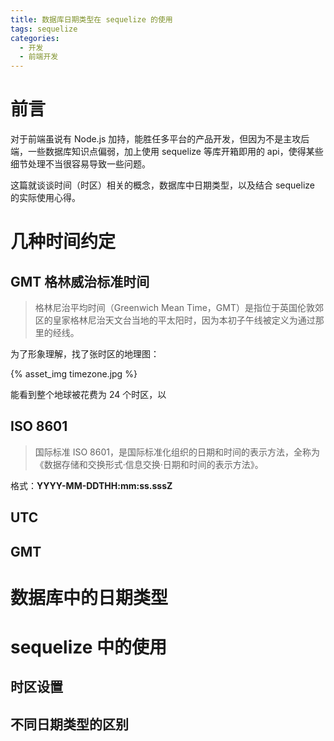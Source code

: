 ```yaml
---
title: 数据库日期类型在 sequelize 的使用
tags: sequelize
categories:
  - 开发
  - 前端开发
---
```


# 前言

对于前端虽说有 Node.js 加持，能胜任多平台的产品开发，但因为不是主攻后端，一些数据库知识点偏弱，加上使用 sequelize 等库开箱即用的 api，使得某些细节处理不当很容易导致一些问题。

这篇就谈谈时间（时区）相关的概念，数据库中日期类型，以及结合 sequelize 的实际使用心得。

# 几种时间约定

## GMT 格林威治标准时间

> 格林尼治平均时间（Greenwich Mean Time，GMT）是指位于英国伦敦郊区的皇家格林尼治天文台当地的平太阳时，因为本初子午线被定义为通过那里的经线。

为了形象理解，找了张时区的地理图：

{% asset_img timezone.jpg %}

能看到整个地球被花费为 24 个时区，以

## ISO 8601

> 国际标准 ISO 8601，是国际标准化组织的日期和时间的表示方法，全称为《数据存储和交换形式·信息交换·日期和时间的表示方法》。

格式：**YYYY-MM-DDTHH:mm:ss.sssZ**

## UTC

## GMT

# 数据库中的日期类型

# sequelize 中的使用

## 时区设置

## 不同日期类型的区别

